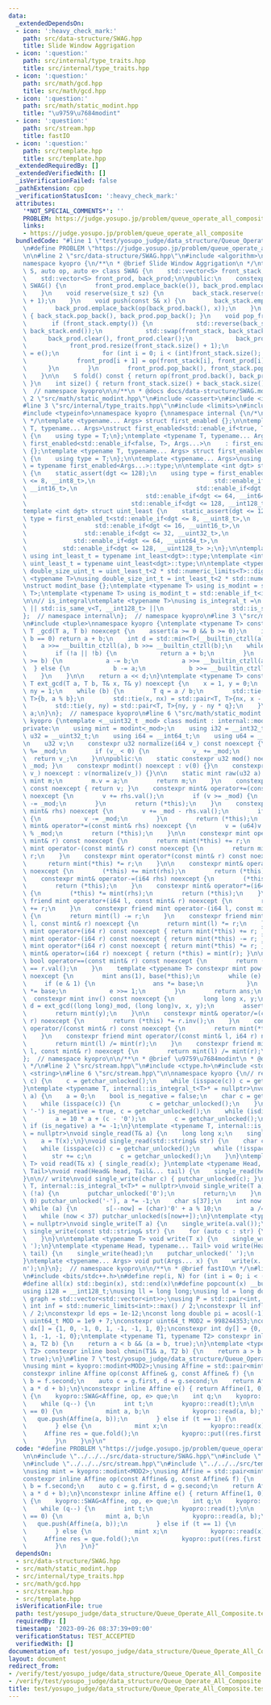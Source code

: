 ```yaml
---
data:
  _extendedDependsOn:
  - icon: ':heavy_check_mark:'
    path: src/data-structure/SWAG.hpp
    title: Slide Window Aggrigation
  - icon: ':question:'
    path: src/internal/type_traits.hpp
    title: src/internal/type_traits.hpp
  - icon: ':question:'
    path: src/math/gcd.hpp
    title: src/math/gcd.hpp
  - icon: ':question:'
    path: src/math/static_modint.hpp
    title: "\u9759\u7684modint"
  - icon: ':question:'
    path: src/stream.hpp
    title: fastIO
  - icon: ':question:'
    path: src/template.hpp
    title: src/template.hpp
  _extendedRequiredBy: []
  _extendedVerifiedWith: []
  _isVerificationFailed: false
  _pathExtension: cpp
  _verificationStatusIcon: ':heavy_check_mark:'
  attributes:
    '*NOT_SPECIAL_COMMENTS*': ''
    PROBLEM: https://judge.yosupo.jp/problem/queue_operate_all_composite
    links:
    - https://judge.yosupo.jp/problem/queue_operate_all_composite
  bundledCode: "#line 1 \"test/yosupo_judge/data_structure/Queue_Operate_All_Composite.test.cpp\"\
    \n#define PROBLEM \"https://judge.yosupo.jp/problem/queue_operate_all_composite\"\
    \n\n#line 2 \"src/data-structure/SWAG.hpp\"\n#include <algorithm>\n#include <vector>\n\
    namespace kyopro {\n/**\n * @brief Slide Window Aggrigation\n */\ntemplate <class\
    \ S, auto op, auto e> class SWAG {\n    std::vector<S> front_stack, back_stack;\n\
    \    std::vector<S> front_prod, back_prod;\n\npublic:\n    constexpr explicit\
    \ SWAG() {\n        front_prod.emplace_back(e()), back_prod.emplace_back(e());\n\
    \    }\n    void reserve(size_t sz) {\n        back_stack.reserve(sz), back_prod.reserve(sz\
    \ + 1);\n    }\n    void push(const S& x) {\n        back_stack.emplace_back(x);\n\
    \        back_prod.emplace_back(op(back_prod.back(), x));\n    }\n    void pop_back()\
    \ { back_stack.pop_back(), back_prod.pop_back(); }\n    void pop_front() {\n \
    \       if (front_stack.empty()) {\n            std::reverse(back_stack.begin(),\
    \ back_stack.end());\n            std::swap(front_stack, back_stack);\n      \
    \      back_prod.clear(), front_prod.clear();\n            back_prod.emplace_back(e());\n\
    \            front_prod.resize(front_stack.size() + 1);\n            front_prod[0]\
    \ = e();\n            for (int i = 0; i < (int)front_stack.size(); ++i) {\n  \
    \              front_prod[i + 1] = op(front_stack[i], front_prod[i]);\n      \
    \      }\n        }\n        front_prod.pop_back(), front_stack.pop_back();\n\
    \    }\n\n    S fold() const { return op(front_prod.back(), back_prod.back());\
    \ }\n    int size() { return front_stack.size() + back_stack.size(); }\n};\n};\
    \  // namespace kyopro\n\n/**\n * @docs docs/data-structure/SWAG.md\n*/\n#line\
    \ 2 \"src/math/static_modint.hpp\"\n#include <cassert>\n#include <iostream>\n\
    #line 3 \"src/internal/type_traits.hpp\"\n#include <limits>\n#include <numeric>\n\
    #include <typeinfo>\nnamespace kyopro {\nnamespace internal {\n/*\n * @ref https://qiita.com/kazatsuyu/items/f8c3b304e7f8b35263d8\n\
    \ */\ntemplate <typename... Args> struct first_enabled {};\n\ntemplate <typename\
    \ T, typename... Args>\nstruct first_enabled<std::enable_if<true, T>, Args...>\
    \ {\n    using type = T;\n};\ntemplate <typename T, typename... Args>\nstruct\
    \ first_enabled<std::enable_if<false, T>, Args...>\n    : first_enabled<Args...>\
    \ {};\ntemplate <typename T, typename... Args> struct first_enabled<T, Args...>\
    \ {\n    using type = T;\n};\n\ntemplate <typename... Args>\nusing first_enabled_t\
    \ = typename first_enabled<Args...>::type;\n\ntemplate <int dgt> struct int_least\
    \ {\n    static_assert(dgt <= 128);\n    using type = first_enabled_t<std::enable_if<dgt\
    \ <= 8, __int8_t>,\n                                 std::enable_if<dgt <= 16,\
    \ __int16_t>,\n                                 std::enable_if<dgt <= 32, __int32_t>,\n\
    \                                 std::enable_if<dgt <= 64, __int64_t>,\n    \
    \                             std::enable_if<dgt <= 128, __int128_t> >;\n};\n\
    template <int dgt> struct uint_least {\n    static_assert(dgt <= 128);\n    using\
    \ type = first_enabled_t<std::enable_if<dgt <= 8, __uint8_t>,\n              \
    \                   std::enable_if<dgt <= 16, __uint16_t>,\n                 \
    \                std::enable_if<dgt <= 32, __uint32_t>,\n                    \
    \             std::enable_if<dgt <= 64, __uint64_t>,\n                       \
    \          std::enable_if<dgt <= 128, __uint128_t> >;\n};\n\ntemplate <int dgt>\
    \ using int_least_t = typename int_least<dgt>::type;\ntemplate <int dgt> using\
    \ uint_least_t = typename uint_least<dgt>::type;\n\ntemplate <typename T>\nusing\
    \ double_size_uint_t = uint_least_t<2 * std::numeric_limits<T>::digits>;\n\ntemplate\
    \ <typename T>\nusing double_size_int_t = int_least_t<2 * std::numeric_limits<T>::digits>;\n\
    \nstruct modint_base {};\ntemplate <typename T> using is_modint = std::is_base_of<modint_base,\
    \ T>;\ntemplate <typename T> using is_modint_t = std::enable_if_t<is_modint<T>::value>;\n\
    \n\n// is_integral\ntemplate <typename T>\nusing is_integral_t =\n    std::enable_if_t<std::is_integral_v<T>\
    \ || std::is_same_v<T, __int128_t> ||\n                   std::is_same_v<T, __uint128_t>>;\n\
    };  // namespace internal\n};  // namespace kyopro\n#line 3 \"src/math/gcd.hpp\"\
    \n#include <tuple>\nnamespace kyopro {\ntemplate <typename T> constexpr inline\
    \ T _gcd(T a, T b) noexcept {\n    assert(a >= 0 && b >= 0);\n    if (a == 0 ||\
    \ b == 0) return a + b;\n    int d = std::min<T>(__builtin_ctzll(a), __builtin_ctzll(b));\n\
    \    a >>= __builtin_ctzll(a), b >>= __builtin_ctzll(b);\n    while (a != b) {\n\
    \        if (!a || !b) {\n            return a + b;\n        }\n        if (a\
    \ >= b) {\n            a -= b;\n            a >>= __builtin_ctzll(a);\n      \
    \  } else {\n            b -= a;\n            b >>= __builtin_ctzll(b);\n    \
    \    }\n    }\n\n    return a << d;\n}\ntemplate <typename T> constexpr inline\
    \ T ext_gcd(T a, T b, T& x, T& y) noexcept {\n    x = 1, y = 0;\n    T nx = 0,\
    \ ny = 1;\n    while (b) {\n        T q = a / b;\n        std::tie(a, b) = std::pair<T,\
    \ T>{b, a % b};\n        std::tie(x, nx) = std::pair<T, T>{nx, x - nx * q};\n\
    \        std::tie(y, ny) = std::pair<T, T>{ny, y - ny * q};\n    }\n    return\
    \ a;\n}\n};  // namespace kyopro\n#line 6 \"src/math/static_modint.hpp\"\nnamespace\
    \ kyopro {\ntemplate <__uint32_t _mod> class modint : internal::modint_base {\n\
    private:\n    using mint = modint<_mod>;\n    using i32 = __int32_t;\n    using\
    \ u32 = __uint32_t;\n    using i64 = __int64_t;\n    using u64 = __uint64_t;\n\
    \n    u32 v;\n    constexpr u32 normalize(i64 v_) const noexcept {\n        v_\
    \ %= _mod;\n        if (v_ < 0) {\n            v_ += _mod;\n        }\n      \
    \  return v_;\n    }\n\npublic:\n    static constexpr u32 mod() noexcept { return\
    \ _mod; }\n    constexpr modint() noexcept : v(0) {}\n    constexpr modint(i64\
    \ v_) noexcept : v(normalize(v_)) {}\n\n    static mint raw(u32 a) {\n       \
    \ mint m;\n        m.v = a;\n        return m;\n    }\n    constexpr u32 val()\
    \ const noexcept { return v; }\n    constexpr mint& operator+=(const mint& rhs)\
    \ noexcept {\n        v += rhs.val();\n        if (v >= _mod) {\n            v\
    \ -= _mod;\n        }\n        return (*this);\n    }\n    constexpr mint& operator-=(const\
    \ mint& rhs) noexcept {\n        v += _mod - rhs.val();\n        if (v >= _mod)\
    \ {\n            v -= _mod;\n        }\n        return (*this);\n    }\n    constexpr\
    \ mint& operator*=(const mint& rhs) noexcept {\n        v = (u64)v * rhs.val()\
    \ % _mod;\n        return (*this);\n    }\n\n    constexpr mint operator+(const\
    \ mint& r) const noexcept {\n        return mint(*this) += r;\n    }\n    constexpr\
    \ mint operator-(const mint& r) const noexcept {\n        return mint(*this) -=\
    \ r;\n    }\n    constexpr mint operator*(const mint& r) const noexcept {\n  \
    \      return mint(*this) *= r;\n    }\n\n    constexpr mint& operator+=(i64 rhs)\
    \ noexcept {\n        (*this) += mint(rhs);\n        return (*this);\n    }\n\
    \    constexpr mint& operator-=(i64 rhs) noexcept {\n        (*this) -= mint(rhs);\n\
    \        return (*this);\n    }\n    constexpr mint& operator*=(i64 rhs) noexcept\
    \ {\n        (*this) *= mint(rhs);\n        return (*this);\n    }\n    constexpr\
    \ friend mint operator+(i64 l, const mint& r) noexcept {\n        return mint(l)\
    \ += r;\n    }\n    constexpr friend mint operator-(i64 l, const mint& r) noexcept\
    \ {\n        return mint(l) -= r;\n    }\n    constexpr friend mint operator*(i64\
    \ l, const mint& r) noexcept {\n        return mint(l) *= r;\n    }\n\n    constexpr\
    \ mint operator+(i64 r) const noexcept { return mint(*this) += r; }\n    constexpr\
    \ mint operator-(i64 r) const noexcept { return mint(*this) -= r; }\n    constexpr\
    \ mint operator*(i64 r) const noexcept { return mint(*this) *= r; }\n\n    constexpr\
    \ mint& operator=(i64 r) noexcept { return (*this) = mint(r); }\n\n    constexpr\
    \ bool operator==(const mint& r) const noexcept {\n        return (*this).val()\
    \ == r.val();\n    }\n    template <typename T> constexpr mint pow(T e) const\
    \ noexcept {\n        mint ans(1), base(*this);\n        while (e) {\n       \
    \     if (e & 1) {\n                ans *= base;\n            }\n            base\
    \ *= base;\n            e >>= 1;\n        }\n        return ans;\n    }\n\n  \
    \  constexpr mint inv() const noexcept {\n        long long x, y;\n        auto\
    \ d = ext_gcd((long long)_mod, (long long)v, x, y);\n        assert(d == 1);\n\
    \        return mint(y);\n    }\n\n    constexpr mint& operator/=(const mint&\
    \ r) noexcept {\n        return (*this) *= r.inv();\n    }\n    constexpr mint\
    \ operator/(const mint& r) const noexcept {\n        return mint(*this) *= r.inv();\n\
    \    }\n    constexpr friend mint operator/(const mint& l, i64 r) noexcept {\n\
    \        return mint(l) /= mint(r);\n    }\n    constexpr friend mint operator/(i64\
    \ l, const mint& r) noexcept {\n        return mint(l) /= mint(r);\n    }\n};\n\
    };  // namespace kyopro\n\n/**\n * @brief \u9759\u7684modint\n * @docs docs/math/static_modint.md\n\
    \ */\n#line 2 \"src/stream.hpp\"\n#include <ctype.h>\n#include <stdio.h>\n#include\
    \ <string>\n#line 6 \"src/stream.hpp\"\n\nnamespace kyopro {\n// read\nvoid single_read(char&\
    \ c) {\n    c = getchar_unlocked();\n    while (isspace(c)) c = getchar_unlocked();\n\
    }\ntemplate <typename T, internal::is_integral_t<T>* = nullptr>\nvoid single_read(T&\
    \ a) {\n    a = 0;\n    bool is_negative = false;\n    char c = getchar_unlocked();\n\
    \    while (isspace(c)) {\n        c = getchar_unlocked();\n    }\n    if (c ==\
    \ '-') is_negative = true, c = getchar_unlocked();\n    while (isdigit(c)) {\n\
    \        a = 10 * a + (c - '0');\n        c = getchar_unlocked();\n    }\n   \
    \ if (is_negative) a *= -1;\n}\ntemplate <typename T, internal::is_modint_t<T>*\
    \ = nullptr>\nvoid single_read(T& a) {\n    long long x;\n    single_read(x);\n\
    \    a = T(x);\n}\nvoid single_read(std::string& str) {\n    char c = getchar_unlocked();\n\
    \    while (isspace(c)) c = getchar_unlocked();\n    while (!isspace(c)) {\n \
    \       str += c;\n        c = getchar_unlocked();\n    }\n}\ntemplate <typename\
    \ T> void read(T& x) { single_read(x); }\ntemplate <typename Head, typename...\
    \ Tail>\nvoid read(Head& head, Tail&... tail) {\n    single_read(head), read(tail...);\n\
    }\n\n// write\nvoid single_write(char c) { putchar_unlocked(c); }\ntemplate <typename\
    \ T, internal::is_integral_t<T>* = nullptr>\nvoid single_write(T a) {\n    if\
    \ (!a) {\n        putchar_unlocked('0');\n        return;\n    }\n    if (a <\
    \ 0) putchar_unlocked('-'), a *= -1;\n    char s[37];\n    int now = 37;\n   \
    \ while (a) {\n        s[--now] = (char)'0' + a % 10;\n        a /= 10;\n    }\n\
    \    while (now < 37) putchar_unlocked(s[now++]);\n}\ntemplate <typename T, internal::is_modint_t<T>*\
    \ = nullptr>\nvoid single_write(T a) {\n    single_write(a.val());\n}\n\nvoid\
    \ single_write(const std::string& str) {\n    for (auto c : str) {\n        putchar_unlocked(c);\n\
    \    }\n}\n\ntemplate <typename T> void write(T x) {\n    single_write(x), putchar_unlocked('\
    \ ');\n}\ntemplate <typename Head, typename... Tail> void write(Head head, Tail...\
    \ tail) {\n    single_write(head);\n    putchar_unlocked(' ');\n    write(tail...);\n\
    }\ntemplate <typename... Args> void put(Args... x) {\n    write(x...);\n    putchar_unlocked('\\\
    n');\n}\n};  // namespace kyopro\n\n/**\n * @brief fastIO\n */\n#line 2 \"src/template.hpp\"\
    \n#include <bits/stdc++.h>\n#define rep(i, N) for (int i = 0; i < (N); i++)\n\
    #define all(x) std::begin(x), std::end(x)\n#define popcount(x) __builtin_popcountll(x)\n\
    using i128 = __int128_t;\nusing ll = long long;\nusing ld = long double;\nusing\
    \ graph = std::vector<std::vector<int>>;\nusing P = std::pair<int, int>;\nconstexpr\
    \ int inf = std::numeric_limits<int>::max() / 2;\nconstexpr ll infl = std::numeric_limits<ll>::max()\
    \ / 2;\nconstexpr ld eps = 1e-12;\nconst long double pi = acosl(-1);\nconstexpr\
    \ uint64_t MOD = 1e9 + 7;\nconstexpr uint64_t MOD2 = 998244353;\nconstexpr int\
    \ dx[] = {1, 0, -1, 0, 1, -1, -1, 1, 0};\nconstexpr int dy[] = {0, 1, 0, -1, 1,\
    \ 1, -1, -1, 0};\ntemplate <typename T1, typename T2> constexpr inline bool chmax(T1&\
    \ a, T2 b) {\n    return a < b && (a = b, true);\n}\ntemplate <typename T1, typename\
    \ T2> constexpr inline bool chmin(T1& a, T2 b) {\n    return a > b && (a = b,\
    \ true);\n}\n#line 7 \"test/yosupo_judge/data_structure/Queue_Operate_All_Composite.test.cpp\"\
    \nusing mint = kyopro::modint<MOD2>;\nusing Affine = std::pair<mint, mint>;\n\
    constexpr inline Affine op(const Affine& g, const Affine& f) {\n    auto a = f.first,\
    \ b = f.second;\n    auto c = g.first, d = g.second;\n    return Affine(a * c,\
    \ a * d + b);\n}\nconstexpr inline Affine e() { return Affine(1, 0); }\nint main()\
    \ {\n    kyopro::SWAG<Affine, op, e> que;\n    int q;\n    kyopro::read(q);\n\
    \    while (q--) {\n        int t;\n        kyopro::read(t);\n\n        if (t\
    \ == 0) {\n            mint a, b;\n            kyopro::read(a, b);\n         \
    \   que.push(Affine(a, b));\n        } else if (t == 1) {\n            que.pop_front();\n\
    \        } else {\n            mint x;\n            kyopro::read(x);\n       \
    \     Affine res = que.fold();\n            kyopro::put((res.first * x + res.second).val());\n\
    \        }\n    }\n}\n"
  code: "#define PROBLEM \"https://judge.yosupo.jp/problem/queue_operate_all_composite\"\
    \n\n#include \"../../../src/data-structure/SWAG.hpp\"\n#include \"../../../src/math/static_modint.hpp\"\
    \n#include \"../../../src/stream.hpp\"\n#include \"../../../src/template.hpp\"\
    \nusing mint = kyopro::modint<MOD2>;\nusing Affine = std::pair<mint, mint>;\n\
    constexpr inline Affine op(const Affine& g, const Affine& f) {\n    auto a = f.first,\
    \ b = f.second;\n    auto c = g.first, d = g.second;\n    return Affine(a * c,\
    \ a * d + b);\n}\nconstexpr inline Affine e() { return Affine(1, 0); }\nint main()\
    \ {\n    kyopro::SWAG<Affine, op, e> que;\n    int q;\n    kyopro::read(q);\n\
    \    while (q--) {\n        int t;\n        kyopro::read(t);\n\n        if (t\
    \ == 0) {\n            mint a, b;\n            kyopro::read(a, b);\n         \
    \   que.push(Affine(a, b));\n        } else if (t == 1) {\n            que.pop_front();\n\
    \        } else {\n            mint x;\n            kyopro::read(x);\n       \
    \     Affine res = que.fold();\n            kyopro::put((res.first * x + res.second).val());\n\
    \        }\n    }\n}"
  dependsOn:
  - src/data-structure/SWAG.hpp
  - src/math/static_modint.hpp
  - src/internal/type_traits.hpp
  - src/math/gcd.hpp
  - src/stream.hpp
  - src/template.hpp
  isVerificationFile: true
  path: test/yosupo_judge/data_structure/Queue_Operate_All_Composite.test.cpp
  requiredBy: []
  timestamp: '2023-09-26 08:37:39+09:00'
  verificationStatus: TEST_ACCEPTED
  verifiedWith: []
documentation_of: test/yosupo_judge/data_structure/Queue_Operate_All_Composite.test.cpp
layout: document
redirect_from:
- /verify/test/yosupo_judge/data_structure/Queue_Operate_All_Composite.test.cpp
- /verify/test/yosupo_judge/data_structure/Queue_Operate_All_Composite.test.cpp.html
title: test/yosupo_judge/data_structure/Queue_Operate_All_Composite.test.cpp
---
```

